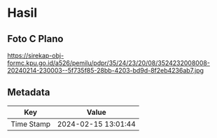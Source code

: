 # Hasil

## Foto C Plano

https://sirekap-obj-formc.kpu.go.id/a526/pemilu/pdpr/35/24/23/20/08/3524232008008-20240214-230003--5f735f85-28bb-4203-bd9d-8f2eb4236ab7.jpg


## Metadata

| Key        | Value               |
| ---------- | ------------------- |
| Time Stamp | 2024-02-15 13:01:44 |



